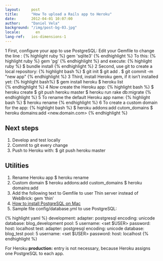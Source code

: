 ```yaml
---
layout:     post
title:      "How To upload a Rails app to Heroku"
date:       2012-04-01 10:07:00
author:     "Daniel Vela"
background: "/img/post-bg-03.jpg"
locale:       en
lang-ref:   ios-dimensions-1
---
```



1 First, configure your app to use PostgreSQL: Edit your Gemfile to change the line :
{% highlight ruby %}
gem 'sqlite3'
{% endhighlight %}
To this:
{% highlight ruby %}
gem 'pg'
{% endhighlight %}
and execute:
{% highlight ruby %}
$ bundle install
{% endhighlight %}
2 Second, use git to create a local repository:
{% highlight bash %}
$ git init
$ git add .
$ git commit -m "new app"
{% endhighlight %}
3 Third, install Heroku gem, if it isn’t installed yet:
{% highlight bash%}
$ gem install heroku
$ heroku list   
{% endhighlight %}
4 Now create the Heroku app:
{% highlight bash %}
$ heroku create
$ git push heroku master
$ heroku run rake db:migrate
{% endhighlight %}
5 To rename the default Heroku app name:
{% highlight bash %}
$ heroku rename <newname>
{% endhighlight %}
6 To create a custom domain for the app:
{% highlight bash %}
$ heroku addons:add cutom_domains
$ heroku domains:add <new.domain.com>
{% endhighlight %}

## Next steps

1. Develop and test locally
2. Commit to git every change
3. Push to Heroku with: $ git push heroku master

## Utilities

1. Rename Heroku app $ heroku rename
2. Custom domain $ heroku addons:add custom_domains $ heroku domains:add
3. Add the following text to Gemfile to user Thin server instead of WebBrick: gem ‘thin’
4. [How to install PostgreSQL on Mac](https://devcenter.heroku.com/articles/local-postgresql#mac-os-x)
5. Sample file config/database.yml to use PostgreSQL:

{% highlight yaml %}
development:
  adapter: postgresql
  encoding: unicode
  database: blog_development
  pool: 5
  username: <set $USER>
  password:
  host: localhost
test:
  adapter: postgresql
  encoding: unicode
  database: blog_test
  pool: 5
  username: <set $USER>
  password:
  host: localhost
{% endhighlight %}

For Heroku **production:** entry is not necessary, because Heroku assigns one PostgreSQL to each app.

